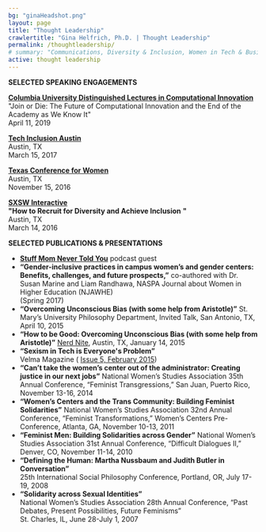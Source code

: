 ```yaml
---
bg: "ginaHeadshot.png"
layout: page
title: "Thought Leadership"
crawlertitle: "Gina Helfrich, Ph.D. | Thought Leadership"
permalink: /thoughtleadership/
# summary: "Communications, Diversity & Inclusion, Women in Tech & Business"
active: thought leadership
---
```


**SELECTED SPEAKING ENGAGEMENTS**  
  
**[Columbia University Distinguished Lectures in Computational Innovation](https://brown.columbia.edu/event/distinguished-lectures-in-computational-innovation-dr-gina-helfrich/)**  
"Join or Die: The Future of Computational Innovation and the End of the Academy as We Know It"  
April 11, 2019

**[Tech Inclusion Austin](https://austin17.techinclusion.co/)**  
Austin, TX  
March 15, 2017  
  
**[Texas Conference for Women](https://www.txconferenceforwomen.org/)**  
Austin, TX  
November 15, 2016  
  
**[SXSW Interactive](http://schedule.sxsw.com/2016/events/event_PP51520)**  
**"How to Recruit for Diversity and Achieve Inclusion** **"**  
Austin, TX  
March 14, 2016  
  
  
  
  
**SELECTED PUBLICATIONS & PRESENTATIONS**  
  

*   **[Stuff Mom Never Told You](http://www.stuffmomnevertoldyou.com/podcasts/spill-your-salary-secrets/)** podcast guest
*   **“Gender-inclusive practices in campus women’s and gender centers: Benefits, challenges, and future prospects,”** co-authored with Dr. Susan Marine and Liam Randhawa, NASPA Journal about Women in Higher Education (NJAWHE)  
    (Spring 2017)
*   **“Overcoming Unconscious Bias (with some help from Aristotle)”** St. Mary’s University Philosophy Department, Invited Talk, San Antonio, TX, April 10, 2015
*   **“How to be Good: Overcoming Unconscious Bias (with some help from Aristotle)”** [Nerd Nite](https://vimeo.com/116983511), Austin, TX, January 14, 2015  
*   **“Sexism in Tech is Everyone's Problem”**  
    Velma Magazine ( [Issue 5, February 2015](http://issuu.com/velmamag/docs/velmamagissue5sex/19))
*   **“Can’t take the women’s center out of the administrator: Creating justice in our next jobs”** National Women’s Studies Association 35th Annual Conference, “Feminist Transgressions,” San Juan, Puerto Rico, November 13-16, 2014
*   **“Women’s Centers and the Trans Community: Building Feminist Solidarities”** National Women’s Studies Association 32nd Annual Conference, “Feminist Transformations,” Women’s Centers Pre-Conference, Atlanta, GA, November 10-13, 2011
*   **“Feminist Men: Building Solidarities across Gender”** National Women’s Studies Association 31st Annual Conference, “Difficult Dialogues II,” Denver, CO, November 11-14, 2010
*   **“Defining the Human: Martha Nussbaum and Judith Butler in Conversation”**  
    25th International Social Philosophy Conference, Portland, OR, July 17-19, 2008
*   **“Solidarity across Sexual Identities”**  
    National Women’s Studies Association 28th Annual Conference, “Past Debates, Present Possibilities, Future Feminisms”  
    St. Charles, IL, June 28-July 1, 2007
